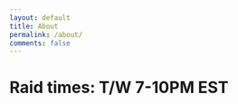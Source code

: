 ```yaml
---
layout: default
title: About
permalink: /about/
comments: false
---
```


# Raid times: T/W 7-10PM EST